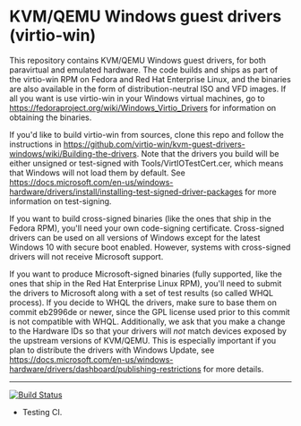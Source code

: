 # KVM/QEMU Windows guest drivers (virtio-win) #

This repository contains KVM/QEMU Windows guest drivers, for both
paravirtual and emulated hardware. The code builds and ships as part
of the virtio-win RPM on Fedora and Red Hat Enterprise Linux, and the
binaries are also available in the form of distribution-neutral ISO
and VFD images. If all you want is use virtio-win in your Windows
virtual machines, go to
https://fedoraproject.org/wiki/Windows_Virtio_Drivers for information
on obtaining the binaries.

If you'd like to build virtio-win from sources, clone this repo and
follow the instructions in
https://github.com/virtio-win/kvm-guest-drivers-windows/wiki/Building-the-drivers.
Note that the drivers you build will be either unsigned or test-signed
with Tools/VirtIOTestCert.cer, which means that Windows will not load
them by default. See
https://docs.microsoft.com/en-us/windows-hardware/drivers/install/installing-test-signed-driver-packages
for more information on test-signing.

If you want to build cross-signed binaries (like the ones that ship in
the Fedora RPM), you'll need your own code-signing certificate.
Cross-signed drivers can be used on all versions of Windows except for
the latest Windows 10 with secure boot enabled. However, systems with
cross-signed drivers will not receive Microsoft support.

If you want to produce Microsoft-signed binaries (fully supported,
like the ones that ship in the Red Hat Enterprise Linux RPM), you'll
need to submit the drivers to Microsoft along with a set of test
results (so called WHQL process). If you decide to WHQL the drivers,
make sure to base them on commit eb2996de or newer, since the GPL
license used prior to this commit is not compatible with WHQL.
Additionally, we ask that you make a change to the Hardware IDs so
that your drivers will *not* match devices exposed by the upstream
versions of KVM/QEMU. This is especially important if you plan to
distribute the drivers with Windows Update, see
https://docs.microsoft.com/en-us/windows-hardware/drivers/dashboard/publishing-restrictions
for more details.

- - - -

[![Build Status](https://ci.appveyor.com/api/projects/status/github/virtio-win/kvm-guest-drivers-windows?branch=master&svg=true)](https://ci.appveyor.com/project/daynix/kvm-guest-drivers-windows)

* Testing CI.
